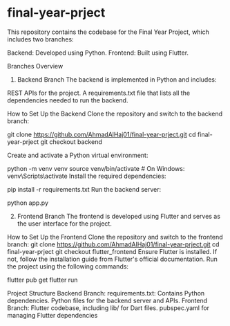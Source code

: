 # final-year-prject

This repository contains the codebase for the Final Year Project, which includes two branches:

Backend: Developed using Python.
Frontend: Built using Flutter.

Branches Overview
1. Backend Branch
The backend is implemented in Python and includes:

REST APIs for the project.
A requirements.txt file that lists all the dependencies needed to run the backend.

How to Set Up the Backend
Clone the repository and switch to the backend branch:

git clone https://github.com/AhmadAlHaj01/final-year-prject.git
cd final-year-prject
git checkout backend

Create and activate a Python virtual environment:

python -m venv venv
source venv/bin/activate    # On Windows: venv\Scripts\activate
Install the required dependencies:

pip install -r requirements.txt
Run the backend server:

python app.py  

2. Frontend Branch
The frontend is developed using Flutter and serves as the user interface for the project.

How to Set Up the Frontend
Clone the repository and switch to the frontend branch:
git clone https://github.com/AhmadAlHaj01/final-year-prject.git
cd final-year-prject
git checkout flutter_frontend
Ensure Flutter is installed. If not, follow the installation guide from Flutter's official documentation.
Run the project using the following commands:

flutter pub get
flutter run

Project Structure
Backend Branch:
requirements.txt: Contains Python dependencies.
Python files for the backend server and APIs.
Frontend Branch:
Flutter codebase, including lib/ for Dart files.
pubspec.yaml for managing Flutter dependencies
